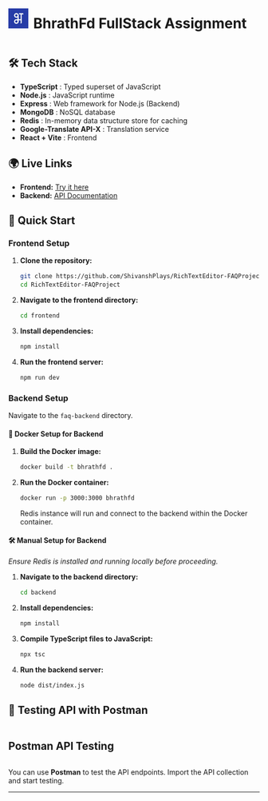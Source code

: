 <div style="display: flex; align-items: center;">
  <img src="./frontend/public/bhrathfd_logo.png" alt="Logo" width="40" height="40">
  <h1 style="margin-left: 10px;">BhrathFd FullStack Assignment</h1>
</div>

## 🛠️ Tech Stack

- **TypeScript** : Typed superset of JavaScript
- **Node.js** : JavaScript runtime
- **Express** : Web framework for Node.js (Backend)
- **MongoDB** : NoSQL database
- **Redis** : In-memory data structure store for caching
- **Google-Translate API-X** : Translation service
- **React + Vite** : Frontend 

## 🌍 Live Links

- **Frontend:** [Try it here](https://faq-bharatfdproject.shivanshsaxena.tech/)
- **Backend:** [API Documentation](https://texteditorbe.shivanshsaxena.tech/api/faqs)
  
## 🚀 Quick Start

### Frontend Setup

1. **Clone the repository:**

   ```bash
   git clone https://github.com/ShivanshPlays/RichTextEditor-FAQProject
   cd RichTextEditor-FAQProject
   ```

2. **Navigate to the frontend directory:**

   ```bash
   cd frontend
   ```

3. **Install dependencies:**

   ```bash
   npm install
   ```

4. **Run the frontend server:**

   ```bash
   npm run dev
   ```

### Backend Setup

Navigate to the `faq-backend` directory.

#### 🐳 Docker Setup for Backend

1. **Build the Docker image:**

   ```bash
   docker build -t bhrathfd .
   ```

2. **Run the Docker container:**

   ```bash
   docker run -p 3000:3000 bhrathfd
   ```
   
   Redis instance will run and connect to the backend within the Docker container.

#### 🛠️ Manual Setup for Backend

_Ensure Redis is installed and running locally before proceeding._

1. **Navigate to the backend directory:**

   ```bash
   cd backend
   ```

2. **Install dependencies:**

   ```bash
   npm install
   ```

3. **Compile TypeScript files to JavaScript:**

   ```bash
   npx tsc
   ```

4. **Run the backend server:**

   ```bash
   node dist/index.js
   ```

## 📌 Testing API with Postman

<div style="display: flex; align-items: center;">
  <h2>Postman API Testing</h2>
</div>

You can use **Postman** to test the API endpoints. Import the API collection and start testing.

---
